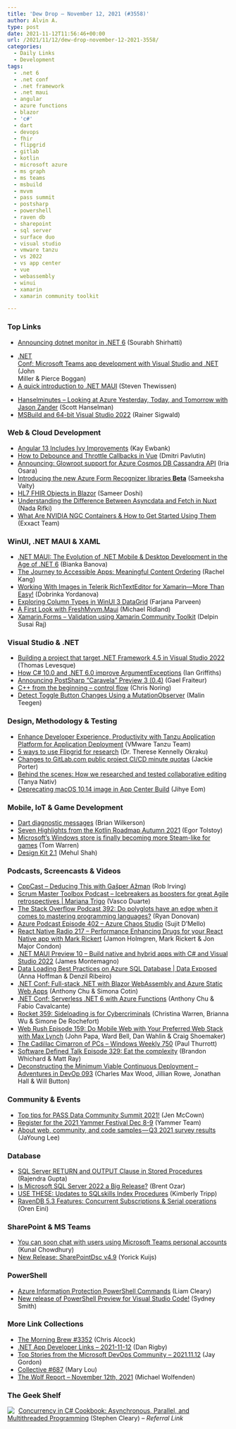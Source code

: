 ```yaml
---
title: 'Dew Drop – November 12, 2021 (#3558)'
author: Alvin A.
type: post
date: 2021-11-12T11:56:46+00:00
url: /2021/11/12/dew-drop-november-12-2021-3558/
categories:
  - Daily Links
  - Development
tags:
  - .net 6
  - .net conf
  - .net framework
  - .net maui
  - angular
  - azure functions
  - blazor
  - 'c#'
  - dart
  - devops
  - fhir
  - flipgrid
  - gitlab
  - kotlin
  - microsoft azure
  - ms graph
  - ms teams
  - msbuild
  - mvvm
  - pass summit
  - postsharp
  - powershell
  - raven db
  - sharepoint
  - sql server
  - surface duo
  - visual studio
  - vmware tanzu
  - vs 2022
  - vs app center
  - vue
  - webassembly
  - winui
  - xamarin
  - xamarin community toolkit

---
```

### <a name="top"></a>Top Links

  * <a href="https://devblogs.microsoft.com/dotnet/announcing-dotnet-monitor-in-net-6/?WT.mc_id=DOP-MVP-4025064" target="_blank" rel="noopener">Announcing dotnet monitor in .NET 6</a> (Sourabh Shirhatti)

<!--StartFragment-->

  * <a href="http://www.youtube.com/watch?v=1CWaY3CkXX8" target="_blank" rel="noopener">.NET<br /> Conf: Microsoft Teams app development with Visual Studio and .NET</a> (John  
    Miller & Pierce Boggan)
  * <a href="https://thewissen.io/a-quick-introduction-to-dotnet-maui/" target="_blank" rel="noopener">A quick introduction to .NET MAUI</a> (Steven Thewissen)
<!--EndFragment-->

  * <a href="https://www.hanselminutes.com/814/looking-at-azure-yesterday-today-and-tomorrow-with-jason-zander" target="_blank" rel="noopener">Hanselminutes &#8211; Looking at Azure Yesterday, Today, and Tomorrow with Jason Zander</a> (Scott Hanselman)
  * <a href="https://devblogs.microsoft.com/dotnet/msbuild-and-64-bit-visual-studio-2022/?WT.mc_id=DOP-MVP-4025064" target="_blank" rel="noopener">MSBuild and 64-bit Visual Studio 2022</a> (Rainer Sigwald)


### <a name="web"></a>Web & Cloud Development

  * <a href="http://www.i-programmer.info/news/87-web-development/15007-angular-13-includes-ivy-improvements.html" target="_blank" rel="noopener">Angular 13 Includes Ivy Improvements</a> (Kay Ewbank)
  * <a href="https://dmitripavlutin.com/vue-debounce-throttle/" target="_blank" rel="noopener">How to Debounce and Throttle Callbacks in Vue</a> (Dmitri Pavlutin)
  * <a href="https://devblogs.microsoft.com/cosmosdb/glowroot-support-cosmos-db-cassandra-api/?WT.mc_id=DOP-MVP-4025064" target="_blank" rel="noopener">Announcing: Glowroot support for Azure Cosmos DB Cassandra API</a> (Iria Osara)
  * <a href="https://devblogs.microsoft.com/azure-sdk/introducing-the-new-azure-form-recognizer-libraries-beta/?WT.mc_id=DOP-MVP-4025064" target="_blank" rel="noopener">Introducing the new Azure Form Recognizer libraries **Beta**</a> (Sameeksha Vaity)
  * <a href="https://techcommunity.microsoft.com/t5/healthcare-and-life-sciences/hl7-fhir-objects-in-blazor/ba-p/2955865?WT.mc_id=DOP-MVP-4025064" target="_blank" rel="noopener">HL7 FHIR Objects in Blazor</a> (Sameer Doshi)
  * <a href="https://www.telerik.com/blogs/understanding-difference-between-asyncdata-fetch-nuxt" target="_blank" rel="noopener">Understanding the Difference Between Asyncdata and Fetch in Nuxt</a> (Nada Rifki)
  * <a href="https://www.exxactcorp.com/blog/HPC/nvidia-ngc-containers" target="_blank" rel="noopener">What Are NVIDIA NGC Containers & How to Get Started Using Them</a> (Exxact Team)



### <a name="silverlight"></a>WinUI, .NET MAUI & XAML

  * <a href="https://www.telerik.com/blogs/dotnet-maui-evolution-mobile-desktop-development-age-dotnet-6" target="_blank" rel="noopener">.NET MAUI: The Evolution of .NET Mobile & Desktop Development in the Age of .NET 6</a> (Bianka Banova)
  * <a href="https://devblogs.microsoft.com/xamarin/the-journey-to-accessible-apps-meaningful-content-ordering/?WT.mc_id=DOP-MVP-4025064" target="_blank" rel="noopener">The Journey to Accessible Apps: Meaningful Content Ordering</a> (Rachel Kang)
  * <a href="https://www.telerik.com/blogs/working-images-telerik-richtexteditor-xamarin-easy" target="_blank" rel="noopener">Working With Images in Telerik RichTextEditor for Xamarin—More Than Easy!</a> (Dobrinka Yordanova)
  * <a href="https://www.syncfusion.com/blogs/post/exploring-column-types-in-winui-3-datagrid.aspx" target="_blank" rel="noopener">Exploring Column Types in WinUI 3 DataGrid</a> (Farjana Parveen)
  * <a href="https://michaelridland.com/freshmvvm-maui/a-first-look-with-freshmvvm-maui/" target="_blank" rel="noopener">A First Look with FreshMvvm.Maui</a> (Michael Ridland)
  * <a href="https://xamarinmonkeys.blogspot.com/2021/11/xamarinforms-validation-using-xamarin.html" target="_blank" rel="noopener">Xamarin.Forms &#8211; Validation using Xamarin Community Toolkit</a> (Delpin Susai Raj)



### <a name="dotnet"></a>Visual Studio & .NET

  * <a href="https://thomaslevesque.com/2021/11/12/building-a-project-that-target-net-45-in-visual-studio-2022/" target="_blank" rel="noopener">Building a project that target .NET Framework 4.5 in Visual Studio 2022</a> (Thomas Levesque)
  * <a href="https://endjin.com/blog/2021/11/csharp-10-net-6-argument-exceptions.html" target="_blank" rel="noopener">How C# 10.0 and .NET 6.0 improve ArgumentExceptions</a> (Ian Griffiths)
  * <a href="https://blog.postsharp.net/post/announcing-caravela-preview-3.html" target="_blank" rel="noopener">Announcing PostSharp &#8220;Caravela&#8221; Preview 3 (0.4)</a> (Gael Fraiteur)
  * <a href="https://dev.to/azure/c-from-the-beginning-control-flow-21jg" target="_blank" rel="noopener">C++ from the beginning &#8211; control flow</a> (Chris Noring)
  * <a href="https://www.textcontrol.com/blog/2021/11/11/detect-toggle-button-changes-using-a-mutationobserver/" target="_blank" rel="noopener">Detect Toggle Button Changes Using a MutationObserver</a> (Malin Teegen)



### <a name="design"></a>Design, Methodology & Testing

  * <a href="https://tanzu.vmware.com/content/home-page/developer-experience-productivity-tanzu-application-platform-application-deployment" target="_blank" rel="noopener">Enhance Developer Experience, Productivity with Tanzu Application Platform for Application Deployment</a> (VMware Tanzu Team)
  * <a href="https://medium.com/uxr-microsoft/5-ways-to-use-flipgrid-for-research-efdb54e89f4a?source=rss----59751c8587e8---4" target="_blank" rel="noopener">5 ways to use Flipgrid for research</a> (Dr. Therese Kennelly Okraku)
  * <a href="https://about.gitlab.com/blog/2021/11/11/public-project-minute-limits/" target="_blank" rel="noopener">Changes to GitLab.com public project CI/CD minute quotas</a> (Jackie Porter)
  * <a href="https://www.sketch.com/blog/2021/11/11/how-we-researched-and-tested-collaborative-editing/" target="_blank" rel="noopener">Behind the scenes: How we researched and tested collaborative editing</a> (Tanya Nativ)
  * <a href="https://devblogs.microsoft.com/appcenter/deprecating-macos-10-14-image-in-app-center-build/?WT.mc_id=DOP-MVP-4025064" target="_blank" rel="noopener">Deprecating macOS 10.14 image in App Center Build</a> (Jihye Eom)



### <a name="mobile"></a>Mobile, IoT & Game Development

  * <a href="https://medium.com/dartlang/dart-diagnostic-messages-ae302aa398e8?source=rss----23738d481ce8---4" target="_blank" rel="noopener">Dart diagnostic messages</a> (Brian Wilkerson)
  * <a href="https://blog.jetbrains.com/kotlin/2021/11/seven-highlights-from-the-kotlin-roadmap-autumn-2021/" target="_blank" rel="noopener">Seven Highlights from the Kotlin Roadmap Autumn 2021</a> (Egor Tolstoy)
  * <a href="https://www.theverge.com/2021/11/11/22776024/microsoft-xbox-app-windows-folder-install-uwp-options" target="_blank" rel="noopener">Microsoft’s Windows store is finally becoming more Steam-like for games</a> (Tom Warren)
  * <a href="https://devblogs.microsoft.com/surface-duo/design-kit-2-1/?WT.mc_id=DOP-MVP-4025064" target="_blank" rel="noopener">Design Kit 2.1</a> (Mehul Shah)



### <a name="podcasts"></a>Podcasts, Screencasts & Videos

  * <a href="https://cppcast.libsyn.com/deducing-this-with-gaper-aman" target="_blank" rel="noopener">CppCast &#8211; Deducing This with Gašper Ažman</a> (Rob Irving)
  * <a href="https://scrummastertoolbox.libsyn.com/-icebreakers-as-boosters-for-great-agile-retrospectives-mariana-trigo" target="_blank" rel="noopener">Scrum Master Toolbox Podcast &#8211; Icebreakers as boosters for great Agile retrospectives | Mariana Trigo</a> (Vasco Duarte)
  * <a href="https://stackoverflow.blog/2021/11/12/podcast-392-the-polyglot-who-leads-stack-overflows-platform-team/" target="_blank" rel="noopener">The Stack Overflow Podcast 392: Do polyglots have an edge when it comes to mastering programming languages?</a> (Ryan Donovan)
  * <a href="http://azpodcast.azurewebsites.net/post/Episode-402-Azure-Chaos-Studio" target="_blank" rel="noopener">Azure Podcast Episode 402 &#8211; Azure Chaos Studio</a> (Sujit D&#8217;Mello)
  * <a href="https://www.reactnativeradio.com/" target="_blank" rel="noopener">React Native Radio 217 &#8211; Performance Enhancing Drugs for your React Native app with Mark Rickert</a> (Jamon Holmgren, Mark Rickert & Jon Major Condon)
  * <a href="https://www.youtube.com/watch?v=qH2MdEVuzxs" target="_blank" rel="noopener">.NET MAUI Preview 10 &#8211; Build native and hybrid apps with C# and Visual Studio 2022</a> (James Montemagno)
  * <a href="https://channel9.msdn.com/Shows/Data-Exposed/Data-Loading-Best-Practices-on-Azure-SQL-Database?WT.mc_id=DOP-MVP-4025064" target="_blank" rel="noopener">Data Loading Best Practices on Azure SQL Database | Data Exposed</a> (Anna Hoffman & Denzil Ribeiro)
  * <a href="http://www.youtube.com/watch?v=RZhEScjKVHE" target="_blank" rel="noopener">.NET Conf: Full-stack .NET with Blazor WebAssembly and Azure Static Web Apps</a> (Anthony Chu & Simona Cotin)
  * <a href="http://www.youtube.com/watch?v=YP72v6t0bO8" target="_blank" rel="noopener">.NET Conf: Serverless .NET 6 with Azure Functions</a> (Anthony Chu & Fabio Cavalcante)
  * <a href="http://relay.fm/rocket/359" target="_blank" rel="noopener">Rocket 359: Sideloading is for Cybercriminals</a> (Christina Warren, Brianna Wu & Simone De Rochefort)
  * <a href="https://www.webrush.io/episodes/episode-159-do-mobile-web-with-your-preferred-web-stack-with-max-lynch" target="_blank" rel="noopener">Web Rush Episode 159: Do Mobile Web with Your Preferred Web Stack with Max Lynch</a> (John Papa, Ward Bell, Dan Wahlin & Craig Shoemaker)
  * <a href="https://www.thurrott.com/podcasts/windows-weekly/259186/the-cadillac-cimarron-of-pcs-windows-weekly-750" target="_blank" rel="noopener">The Cadillac Cimarron of PCs – Windows Weekly 750</a> (Paul Thurrott)
  * <a href="https://www.softwaredefinedtalk.com/329" target="_blank" rel="noopener">Software Defined Talk Episode 329: Eat the complexity</a> (Brandon Whichard & Matt Ray)
  * <a href="https://adventuresindevopspodcast.com/deconstructing-the-minimum-viable-continuous-deployment-devop-093" target="_blank" rel="noopener">Deconstructing the Minimum Viable Continuous Deployment &#8211; Adventures in DevOp 093</a> (Charles Max Wood, Jillian Rowe, Jonathan Hall & Will Button)



### <a name="events"></a>Community & Events

  * <a href="http://www.midnightdba.com/Jen/2021/11/summit-2021/?utm_source=rss&utm_medium=rss&utm_campaign=summit-2021" target="_blank" rel="noopener">Top tips for PASS Data Community Summit 2021!</a> (Jen McCown)
  * <a href="https://techcommunity.microsoft.com/t5/yammer-blog/register-for-the-2021-yammer-festival-dec-8-9/ba-p/2923164?WT.mc_id=DOP-MVP-4025064" target="_blank" rel="noopener">Register for the 2021 Yammer Festival Dec 8-9</a> (Yammer Team)
  * <a href="https://medium.com/flutter/about-web-community-and-code-samples-q3-2021-survey-results-b67f5b997dca?source=rss----4da7dfd21a33---4" target="_blank" rel="noopener">About web, community, and code samples — Q3 2021 survey results</a> (JaYoung Lee)



### <a name="sql"></a>Database

  * <a href="https://www.mssqltips.com/sqlservertip/7024/sql-return-sql-output-clause-stored-procedure/" target="_blank" rel="noopener">SQL Server RETURN and OUTPUT Clause in Stored Procedures</a> (Rajendra Gupta)
  * <a href="https://www.brentozar.com/archive/2021/11/is-microsoft-sql-server-2022-a-big-release/" target="_blank" rel="noopener">Is Microsoft SQL Server 2022 a Big Release?</a> (Brent Ozar)
  * <a href="https://www.sqlskills.com/blogs/kimberly/use-these-updates-to-sqlskills-index-procedures/" target="_blank" rel="noopener">USE THESE: Updates to SQLskills Index Procedures</a> (Kimberly Tripp)
  * <a href="https://ayende.com/blog/195266-C/ravendb-5-3-features-concurrent-subscriptions-serial-operations?Key=020aa66a-fae1-4077-9179-9c730610e4e6" target="_blank" rel="noopener">RavenDB 5.3 Features: Concurrent Subscriptions & Serial operations</a> (Oren Eini)



### <a name="sp"></a>SharePoint & MS Teams

  * <a href="https://www.kunal-chowdhury.com/2021/11/teams-chat-with-personal-accounts.html" target="_blank" rel="noopener">You can soon chat with users using Microsoft Teams personal accounts</a> (Kunal Chowdhury)
  * <a href="https://techcommunity.microsoft.com/t5/sharepointdsc/new-release-sharepointdsc-v4-9/ba-p/2954354?WT.mc_id=DOP-MVP-4025064" target="_blank" rel="noopener">New Release: SharePointDsc v4.9</a> (Yorick Kuijs)



### <a name="ps"></a>PowerShell

  * <a href="https://helloitsliam.com/2021/11/11/azure-information-protection-powershell-commands/" target="_blank" rel="noopener">Azure Information Protection PowerShell Commands</a> (Liam Cleary)
  * <a href="https://devblogs.microsoft.com/powershell/new-release-of-powershell-preview-for-visual-studio-code/?WT.mc_id=DOP-MVP-4025064" target="_blank" rel="noopener">New release of PowerShell Preview for Visual Studio Code!</a> (Sydney Smith)



### <a name="links"></a>More Link Collections

  * <a href="https://blog.cwa.me.uk/2021/11/12/the-morning-brew-3352/" target="_blank" rel="noopener">The Morning Brew #3352</a> (Chris Alcock)
  * <a href="https://links.danrigby.com/2021/11/app-developer-links-2021-11-12/" target="_blank" rel="noopener">.NET App Developer Links &#8211; 2021-11-12</a> (Dan Rigby)
  * <a href="https://devblogs.microsoft.com/devops/top-stories-from-the-microsoft-devops-community-2021-11-12/?WT.mc_id=DOP-MVP-4025064" target="_blank" rel="noopener">Top Stories from the Microsoft DevOps Community – 2021.11.12</a> (Jay Gordon)
  * <a href="https://tympanus.net/codrops/collective/collective-687/" target="_blank" rel="noopener">Collective #687</a> (Mary Lou)
  * <a href="https://michael-wolfenden.github.io/2021/11/12/november-12th-2021/" target="_blank" rel="noopener">The Wolf Report &#8211; November 12th, 2021</a> (Michael Wolfenden)



### <a name="shelf"></a>The Geek Shelf

<a href="https://www.amazon.com/dp/149205450X/?tag=amavin-20" target="_blank" rel="noopener"><img decoding="async" align="left" style="margin: 0px 5px 0px 0px; border: 0px currentcolor; border-image: none; float: left; display: inline; background-image: none;" src="https://m.media-amazon.com/images/I/51xWSbqJc1L._SS135_.jpg" border="0" /></a>&nbsp;<a href="https://www.amazon.com/dp/149205450X/?tag=amavin-20" target="_blank" rel="noopener">Concurrency in C# Cookbook: Asynchronous, Parallel, and Multithreaded Programming</a> (Stephen Cleary) _&#8211; Referral Link_